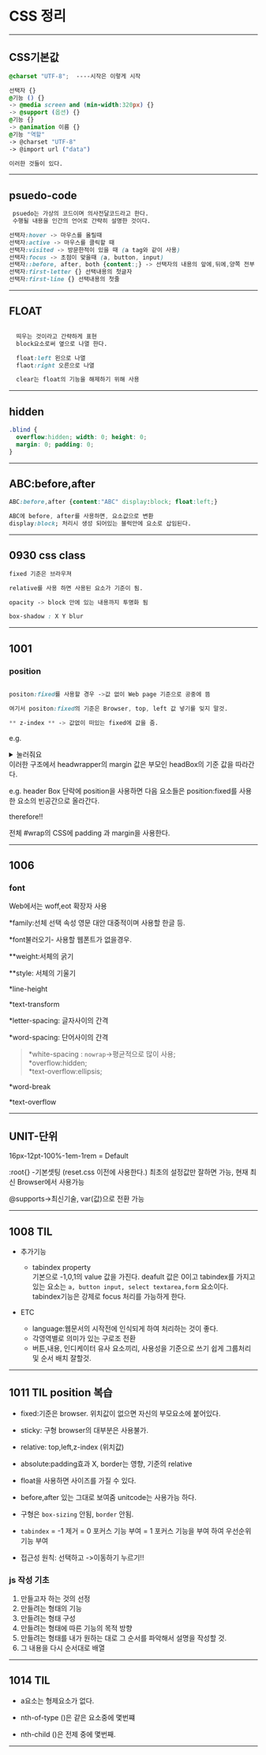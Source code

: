# CSS 정리
---
## CSS기본값
```CSS
@charset "UTF-8";  ----시작은 이렇게 시작

선택자 {}
@기능 () {}
-> @media screen and (min-width:320px) {}
-> @support (옵션) {}
@기능 {}
-> @animation 이름 {}
@기능 "역할"
-> @charset "UTF-8"
-> @import url ("data")

이러한 것들이 있다.

```
---
## psuedo-code
``` css
 psuedo는 가상의 코드이며 의사전달코드라고 한다.
 수행될 내용을 인간의 언어로 간략히 설명한 것이다.

선택자:hover -> 마우스를 올릴때
선택자:active -> 마우스를 클릭할 때
선택자:visited -> 방문한적이 있을 때 (a tag와 같이 사용)
선택자:focus -> 초점이 맞을때 (a, button, input)
선택자::before, after, both {content:;} -> 선택자의 내용의 앞에,뒤에,양쪽 전부
선택자:first-letter {} 선택내용의 첫글자
선택자:first-line {} 선택내용의 첫줄
```
---

## FLOAT
```css

  띄우는 것이라고 간략하게 표현
  block요소로써 옆으로 나열 한다.

  float:left 왼으로 나열
  flaot:right 오른으로 나열

  clear는 float의 기능을 해제하기 위해 사용
  ```
  ---

## hidden 
``` css
.blind { 
  overflow:hidden; width: 0; height: 0; 
  margin: 0; padding: 0;
}
```
---

## ABC:before,after
``` CSS
ABC:before,after {content:"ABC" display:block; float:left;}

ABC에 before, after를 사용하면, 요소값으로 변환 
display:block; 처리시 생성 되어있는 블럭안에 요소로 삽임된다.
```
---

## 0930 css class ##
``` css
fixed 기준은 브라우져

relative를 사용 하면 사용된 요소가 기준이 됨. 

opacity -> block 안에 있는 내용까지 투명화 됨  

box-shadow : X Y blur
```
---

## 1001 ##
### position ###

``` css

positon:fixed를 사용할 경우 ->값 없이 Web page 기준으로 공중에 뜸

여기서 positon:fixed의 기준은 Browser, top, left 값 넣기를 잊지 말것.

** z-index ** -> 값없이 떠있는 fixed에 값을 줌.
```

e.g.  

<details>
<summary>눌러줘요</summary>

``` html
<div class="headerBox"> 
  <div class="headwrapper">
</div>
```
</details>
이러한 구조에서  headwrapper의 margin 값은 부모인 headBox의 기준 값을 따라간다.

e.g. header Box 단락에 position을 사용하면 다음 요소들은 position:fixed를 사용한 요소의 빈공간으로
올라간다.

therefore!! 

전체 #wrap의 CSS에 padding 과 margin을 사용한다.

---

## 1006

### font

Web에서는 woff,eot 확장자 사용

*family:선체 선택 속성 영문 대안 대중적이며 사용할 한글 등.

*font불러오기- 사용할 웹폰트가 없을경우.

  **weight:서체의 굵기

  **style: 서체의 기울기

 *line-height

 *text-transform

 *letter-spacing: 글자사이의 간격

*word-spacing: 단어사이의 간격

> *white-spacing : `nowrap`->평균적으로 많이 사용;<br />
> *overflow:hidden;<br />
> *text-overflow:ellipsis;<br />

*word-break

*text-overflow

---

## UNIT-단위


16px-12pt-100%-1em-1rem = Default

:root{} -기본셋팅 (reset.css 이전에 사용한다.) 
최초의 설정값만 잘하면 가능, 현재 최신 Browser에서 사용가능

@supports->최신기술, var(값)으로 전환 가능

---

## 1008 TIL ##

- 추가기능
    - tabindex property <br />
    기본으로 -1,0,1의 value 값을 가진다.
    deafult 값은 0이고 tabindex를 가지고 있는 요소는
    `a, button input, select textarea,form` 요소이다.  
    tabindex기능은 강제로 focus 처리를 가능하게 한다.

- ETC  
    - language:웹문서의 시작전에 인식되게 하여 처리하는 것이 좋다.
    - 각영역별로 의미가 있는 구로조 전환
    - 버튼,내용, 인디케이터 유사 요소끼리, 사용성을 기준으로
    쓰기 쉽게 그룹처리 및 순서 배치 잘할것.

--- 

## 1011 TIL position 복습 ##

- fixed:기준은 browser. 위치값이 없으면 자신의 부모요소에 붙어있다.
- sticky: 구형 browser의 대부분은 사용불가.
- relative: top,left,z-index (위치값)
- absolute:padding효과 X, border는 영향, 기준의 relative
- float을 사용하면 사이즈를 가질 수 있다.
- before,after 있는 그대로 보여줌
unitcode는 사용가능 하다.

- 구형은 `box-sizing` 안됨, `border` 안됨.

- `tabindex` = -1 제거
             = 0 포커스 기능 부여
             = 1 포커스 기능을 부여 하여 우선순위 기능 부여

- 접근성 원칙: 선택하고 ->이동하기 누르기!!

### js 작성 기초 ###
1. 만들고자 하는 것의 선정
1. 만들려는 형태의 기능
1. 만들려는 형태 구성
1. 만들려는 형태에 따른 기능의 목적 방향
1. 만들려는 형태를 내가 원하는 대로 그 순서를 파악해서 설명을 작성할 것.
1. 그 내용을 다시 순서대로 배열

---

## 1014 TIL  ##

* a요소는 형제요소가 없다. 

* nth-of-type ()은 같은 요소중에 몇번쨰  
* nth-child ()은 전제 중에 몇번째.  
---












